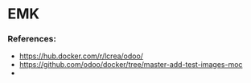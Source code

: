 # EMK 



### References:
- https://hub.docker.com/r/lcrea/odoo/
- https://github.com/odoo/docker/tree/master-add-test-images-moc
- 